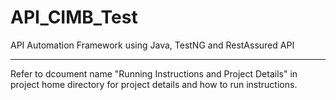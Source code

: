 # API_CIMB_Test
API Automation Framework using Java, TestNG and RestAssured API
******************************************************************

Refer to dcoument name "Running Instructions and Project Details"  in project home directory for project details and how to run instructions.
